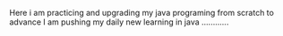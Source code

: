 Here i am practicing and upgrading my java programing from scratch to advance 
I am pushing my daily new learning in java ............

